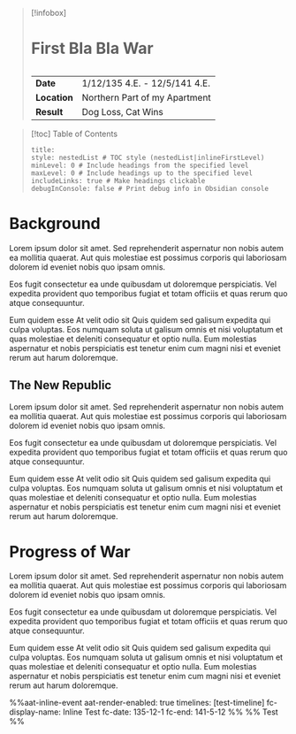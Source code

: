 > [!infobox]
> # **First Bla Bla War**
> ###### 
> |  |  |
> | ---- | ---- |
> | **Date** | 1/12/135 4.E. - 12/5/141 4.E.  |
> | **Location** | Northern Part of my Apartment |
> | **Result** | Dog Loss, Cat Wins |

> [!toc] Table of Contents
> ```table-of-contents
> title: 
> style: nestedList # TOC style (nestedList|inlineFirstLevel)
> minLevel: 0 # Include headings from the specified level
> maxLevel: 0 # Include headings up to the specified level
> includeLinks: true # Make headings clickable
> debugInConsole: false # Print debug info in Obsidian console
> ```

# Background
Lorem ipsum dolor sit amet. Sed reprehenderit aspernatur non nobis autem ea mollitia quaerat. Aut quis molestiae est possimus corporis qui laboriosam dolorem id eveniet nobis quo ipsam omnis.

Eos fugit consectetur ea unde quibusdam ut doloremque perspiciatis. Vel expedita provident quo temporibus fugiat et totam officiis et quas rerum quo atque consequuntur.

Eum quidem esse At velit odio sit Quis quidem sed galisum expedita qui culpa voluptas. Eos numquam soluta ut galisum omnis et nisi voluptatum et quas molestiae et deleniti consequatur et optio nulla. Eum molestias aspernatur et nobis perspiciatis est tenetur enim cum magni nisi et eveniet rerum aut harum doloremque.

## The New Republic
Lorem ipsum dolor sit amet. Sed reprehenderit aspernatur non nobis autem ea mollitia quaerat. Aut quis molestiae est possimus corporis qui laboriosam dolorem id eveniet nobis quo ipsam omnis.

Eos fugit consectetur ea unde quibusdam ut doloremque perspiciatis. Vel expedita provident quo temporibus fugiat et totam officiis et quas rerum quo atque consequuntur.

Eum quidem esse At velit odio sit Quis quidem sed galisum expedita qui culpa voluptas. Eos numquam soluta ut galisum omnis et nisi voluptatum et quas molestiae et deleniti consequatur et optio nulla. Eum molestias aspernatur et nobis perspiciatis est tenetur enim cum magni nisi et eveniet rerum aut harum doloremque.

# Progress of War
Lorem ipsum dolor sit amet. Sed reprehenderit aspernatur non nobis autem ea mollitia quaerat. Aut quis molestiae est possimus corporis qui laboriosam dolorem id eveniet nobis quo ipsam omnis.

Eos fugit consectetur ea unde quibusdam ut doloremque perspiciatis. Vel expedita provident quo temporibus fugiat et totam officiis et quas rerum quo atque consequuntur.

Eum quidem esse At velit odio sit Quis quidem sed galisum expedita qui culpa voluptas. Eos numquam soluta ut galisum omnis et nisi voluptatum et quas molestiae et deleniti consequatur et optio nulla. Eum molestias aspernatur et nobis perspiciatis est tenetur enim cum magni nisi et eveniet rerum aut harum doloremque.

%%aat-inline-event
aat-render-enabled: true
timelines: [test-timeline]
fc-display-name: Inline Test
fc-date: 135-12-1
fc-end: 141-5-12
%%
%%
Test
%%